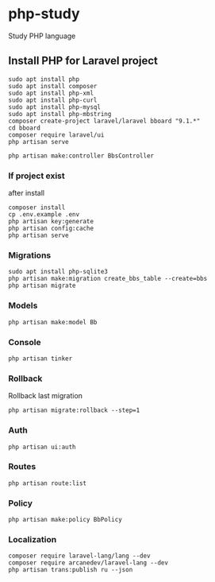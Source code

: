 # php-study
Study PHP language

## Install PHP for Laravel project
```
sudo apt install php
sudo apt install composer
sudo apt install php-xml
sudo apt install php-curl
sudo apt install php-mysql
sudo apt install php-mbstring
composer create-project laravel/laravel bboard "9.1.*"
cd bboard
composer require laravel/ui
php artisan serve

php artisan make:controller BbsController
```
### If project exist
after install
```
composer install
cp .env.example .env
php artisan key:generate
php artisan config:cache
php artisan serve
```

### Migrations
```
sudo apt install php-sqlite3
php artisan make:migration create_bbs_table --create=bbs
php artisan migrate
```

### Models
```
php artisan make:model Bb
```

### Console
```
php artisan tinker
```

### Rollback
Rollback last migration
```
php artisan migrate:rollback --step=1
```

### Auth
```
php artisan ui:auth
```

### Routes
```
php artisan route:list
```

### Policy
```
php artisan make:policy BbPolicy
```

### Localization
```
composer require laravel-lang/lang --dev
composer require arcanedev/laravel-lang --dev
php artisan trans:publish ru --json
```